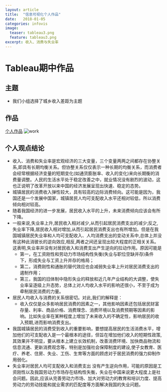 ```yaml
---
layout: article
title:  "信息可视化个人作品"
date:   2018-01-05
categories: infovis
image:
  teaser: tableau3.png
  feature: tableau3.png
excerpt: 收入、消费与失业率
---
```


# Tableau期中作品

## 主题
- 我们小组选择了城乡收入差距为主题

## 作品
[个人作品](https://luo00789.github.io/infovis/personal/index.html)
![work](https://luo00789.github.io/images/tableau3.png)

## 个人观点结论
- 收入、消费和失业率是宏观经济的三大变量，三个变量两两之间都存在协整关系,即具有长期均衡关系。但协整关系仅仅表示一种长期的均衡关系，而消费者会经常根据经济变量的短期变化(如通货膨胀率、收入的变化)来向长期衡的消费量调整。人民的生活水平处于稳定改善之中，就业情况没有剧烈的波动，这也正说明了改革开放以来中国的经济发展呈现出快速、稳定的态势。
- 城镇居民的消费收入弹性较大，具有较高的边际消费倾向。这可能是因为，我国还是一个发展中国家，城镇居民人均可支配收入水平还相对较低，所以消费倾向相对较高。
- 随着我国经济的进一步发展，居民收入水平的上升，未来消费倾向应该会有所下降。
- 一般来说,失业率上升,居民收入相对减少,从而引起居民消费支出的减少;反之,失业率下降,居民收入相对增加,从而引起居民消费支出也有所增加。但是在我国城镇居民失业率和人均可支配收入、人均消费支出的变动关系中,总体上并没有这种此消彼长的逆向效应,相反,两者之间还呈现出较大程度的正相关关系。这表明,失业率并没有对居民收入和消费支出产生逆向的拉动作用。原因可能是
  - 第一，在工资刚性和劳动力市场结构性失衡(失业与职位空缺并存)条件下，形成失业与工资上升并存的格局；
  - 第二，消费刚性和通胀的替代效应也会减弱失业率上升对居民消费支出的遏制作用；
  - 第三，我国的旧体制中隐形失业的释放和近几年产业结构的大调整，使失业率呈逐级上升态势，总体上对人均收入水平的影响还很小，不至于成为牵制居民消费的力量。
- 居民人均收入与消费的关系很密切。对此,我们的解释是：
  - 收入仅仅是众多影响居民消费的因素之一，其他影响因素还包括居民财富存量、利率、商品价格、消费理念、消费环境以及消费预期等因素的影响。比如失业率在某种程度上增加了未来收入的不确定性，影响居民的收入预期,进而影响消费支出。
- 我国城镇居民的消费受到收入的重要影响，要想提高居民的生活消费水平，增加他们的可支配收入是一个最根本的途径，但旨在增加他们收入的短期性政策,其效果并不明显，要从根本上建立长效机制，改善消费环境、加快商品物流和信息流通、更新消费观念等，特别是加强社会保障制度的建设,使子女教育、医疗、养老、住房、失业、工伤、生育等方面的顾虑对于居民消费的强力抑制作用弱化。
- 失业率对居民人均可支配收入和消费支出 没有产生逆向作用，可能的原因是工资刚性以及我国劳动力市场存在结构性失衡，失业在中国来说更大程度上是社会问题。因此,应该从完善劳动力市场、加大对劳动力的教育和培训力度、提高劳动力的劳动技能和就业需求的匹配度等方面解决我国的失业问题。

